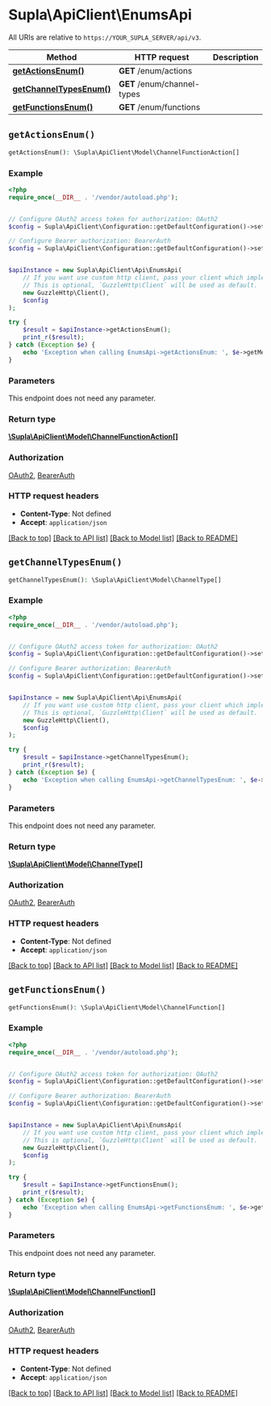 # Supla\ApiClient\EnumsApi

All URIs are relative to `https://YOUR_SUPLA_SERVER/api/v3`.

Method | HTTP request | Description
------------- | ------------- | -------------
[**getActionsEnum()**](EnumsApi.md#getActionsEnum) | **GET** /enum/actions | 
[**getChannelTypesEnum()**](EnumsApi.md#getChannelTypesEnum) | **GET** /enum/channel-types | 
[**getFunctionsEnum()**](EnumsApi.md#getFunctionsEnum) | **GET** /enum/functions | 


## `getActionsEnum()`

```php
getActionsEnum(): \Supla\ApiClient\Model\ChannelFunctionAction[]
```



### Example

```php
<?php
require_once(__DIR__ . '/vendor/autoload.php');


// Configure OAuth2 access token for authorization: OAuth2
$config = Supla\ApiClient\Configuration::getDefaultConfiguration()->setAccessToken('YOUR_ACCESS_TOKEN');

// Configure Bearer authorization: BearerAuth
$config = Supla\ApiClient\Configuration::getDefaultConfiguration()->setAccessToken('YOUR_ACCESS_TOKEN');


$apiInstance = new Supla\ApiClient\Api\EnumsApi(
    // If you want use custom http client, pass your client which implements `GuzzleHttp\ClientInterface`.
    // This is optional, `GuzzleHttp\Client` will be used as default.
    new GuzzleHttp\Client(),
    $config
);

try {
    $result = $apiInstance->getActionsEnum();
    print_r($result);
} catch (Exception $e) {
    echo 'Exception when calling EnumsApi->getActionsEnum: ', $e->getMessage(), PHP_EOL;
}
```

### Parameters

This endpoint does not need any parameter.

### Return type

[**\Supla\ApiClient\Model\ChannelFunctionAction[]**](../Model/ChannelFunctionAction.md)

### Authorization

[OAuth2](../../README.md#OAuth2), [BearerAuth](../../README.md#BearerAuth)

### HTTP request headers

- **Content-Type**: Not defined
- **Accept**: `application/json`

[[Back to top]](#) [[Back to API list]](../../README.md#endpoints)
[[Back to Model list]](../../README.md#models)
[[Back to README]](../../README.md)

## `getChannelTypesEnum()`

```php
getChannelTypesEnum(): \Supla\ApiClient\Model\ChannelType[]
```



### Example

```php
<?php
require_once(__DIR__ . '/vendor/autoload.php');


// Configure OAuth2 access token for authorization: OAuth2
$config = Supla\ApiClient\Configuration::getDefaultConfiguration()->setAccessToken('YOUR_ACCESS_TOKEN');

// Configure Bearer authorization: BearerAuth
$config = Supla\ApiClient\Configuration::getDefaultConfiguration()->setAccessToken('YOUR_ACCESS_TOKEN');


$apiInstance = new Supla\ApiClient\Api\EnumsApi(
    // If you want use custom http client, pass your client which implements `GuzzleHttp\ClientInterface`.
    // This is optional, `GuzzleHttp\Client` will be used as default.
    new GuzzleHttp\Client(),
    $config
);

try {
    $result = $apiInstance->getChannelTypesEnum();
    print_r($result);
} catch (Exception $e) {
    echo 'Exception when calling EnumsApi->getChannelTypesEnum: ', $e->getMessage(), PHP_EOL;
}
```

### Parameters

This endpoint does not need any parameter.

### Return type

[**\Supla\ApiClient\Model\ChannelType[]**](../Model/ChannelType.md)

### Authorization

[OAuth2](../../README.md#OAuth2), [BearerAuth](../../README.md#BearerAuth)

### HTTP request headers

- **Content-Type**: Not defined
- **Accept**: `application/json`

[[Back to top]](#) [[Back to API list]](../../README.md#endpoints)
[[Back to Model list]](../../README.md#models)
[[Back to README]](../../README.md)

## `getFunctionsEnum()`

```php
getFunctionsEnum(): \Supla\ApiClient\Model\ChannelFunction[]
```



### Example

```php
<?php
require_once(__DIR__ . '/vendor/autoload.php');


// Configure OAuth2 access token for authorization: OAuth2
$config = Supla\ApiClient\Configuration::getDefaultConfiguration()->setAccessToken('YOUR_ACCESS_TOKEN');

// Configure Bearer authorization: BearerAuth
$config = Supla\ApiClient\Configuration::getDefaultConfiguration()->setAccessToken('YOUR_ACCESS_TOKEN');


$apiInstance = new Supla\ApiClient\Api\EnumsApi(
    // If you want use custom http client, pass your client which implements `GuzzleHttp\ClientInterface`.
    // This is optional, `GuzzleHttp\Client` will be used as default.
    new GuzzleHttp\Client(),
    $config
);

try {
    $result = $apiInstance->getFunctionsEnum();
    print_r($result);
} catch (Exception $e) {
    echo 'Exception when calling EnumsApi->getFunctionsEnum: ', $e->getMessage(), PHP_EOL;
}
```

### Parameters

This endpoint does not need any parameter.

### Return type

[**\Supla\ApiClient\Model\ChannelFunction[]**](../Model/ChannelFunction.md)

### Authorization

[OAuth2](../../README.md#OAuth2), [BearerAuth](../../README.md#BearerAuth)

### HTTP request headers

- **Content-Type**: Not defined
- **Accept**: `application/json`

[[Back to top]](#) [[Back to API list]](../../README.md#endpoints)
[[Back to Model list]](../../README.md#models)
[[Back to README]](../../README.md)
